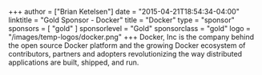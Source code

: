 +++
author = ["Brian Ketelsen"]
date = "2015-04-21T18:54:34-04:00"
linktitle = "Gold Sponsor - Docker"
title = "Docker"
type = "sponsor"
sponsors = [ "gold" ] 
sponsorlevel = "Gold"
sponsorclass = "gold"
logo = "/images/temp-logos/docker.png"
+++
Docker, Inc is the company behind the open source Docker platform and the growing Docker ecosystem of contributors, partners and adopters revolutionizing the way distributed applications are built, shipped, and run.
